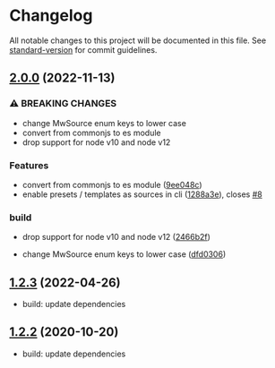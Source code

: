 # Changelog

All notable changes to this project will be documented in this file. See [standard-version](https://github.com/conventional-changelog/standard-version) for commit guidelines.

## [2.0.0](https://github.com/eisverticker/mw-category/compare/v1.2.2...v2.0.0) (2022-11-13)

### ⚠ BREAKING CHANGES

* change MwSource enum keys to lower case
* convert from commonjs to es module
* drop support for node v10 and node v12

### Features

* convert from commonjs to es module ([9ee048c](https://github.com/eisverticker/mw-category/commit/9ee048c1d1bdf710912688003a6c905702d59be9))
* enable presets / templates as sources in cli ([1288a3e](https://github.com/eisverticker/mw-category/commit/1288a3ef56d22d95dfaf15f30655f3388505e5f0)), closes [#8](https://github.com/eisverticker/mw-category/issues/8)

### build

* drop support for node v10 and node v12 ([2466b2f](https://github.com/eisverticker/mw-category/commit/2466b2f983a1926777f02b00804fd65fe1f46905))

* change MwSource enum keys to lower case ([dfd0306](https://github.com/eisverticker/mw-category/commit/dfd0306386a4fc942a51ac382d6318d6879c5d4f))

## [1.2.3](https://github.com/eisverticker/mw-category/compare/v1.2.2...v1.2.3) (2022-04-26)

* build: update dependencies

## [1.2.2](https://github.com/eisverticker/mw-category/compare/v1.2.1...v1.2.2) (2020-10-20)

* build: update dependencies
